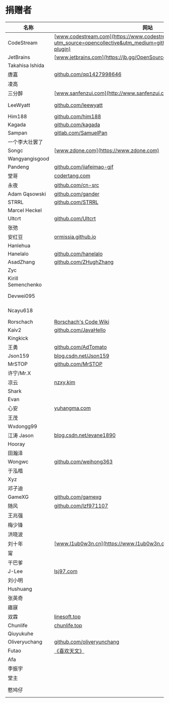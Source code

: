 # 捐赠者

| **名称** | **网站** | **捐赠总额** |
| -------- | -------- | ------------ |
| CodeStream | [www.codestream.com](https://www.codestream.com/?utm_source=opencollective&utm_medium=github&utm_campaign=translation-plugin) | 850 USD |
| JetBrains | [www.jetbrains.com](https://jb.gg/OpenSource) | 696 USD |
| Takahisa Ishida | | 20 USD |
| 唐嘉 | [github.com/qq1427998646](https://github.com/qq1427998646) | 100 CNY |
| 凌高 | | 100 CNY |
| 三分醉 | [www.sanfenzui.com](http://www.sanfenzui.com) | 88 CNY |
| LeeWyatt | [github.com/leewyatt](https://github.com/leewyatt) | 76.6 CNY |
| Him188 | [github.com/him188](https://github.com/him188) | 66 CNY |
| Kagada | [github.com/kagada](https://github.com/kagada) | 60 CNY |
| Sampan | [gitlab.com/SamuelPan](http://gitlab.com/SamuelPan) | 50 CNY |
| 一个李大壮罢了 | | 50 CNY |
| Songc | [www.zdone.com](https://www.zdone.com) | 50 CNY |
| Wangyangisgood | | 50 CNY |
| Pandeng | [github.com/jiafeimao-gjf](https://github.com/jiafeimao-gjf) | 50 CNY |
| 堂哥 | [codertang.com](https://codertang.com) | 50 CNY |
| 永夜 | [github.com/cn-src](https://github.com/cn-src) | 50 CNY |
| Adam Gąsowski | [github.com/gander](https://github.com/gander) | 8 USD |
| STRRL | [github.com/STRRL](https://github.com/STRRL) | 5 USD |
| Marcel Heckel | | 5 USD |
| Ultcrt | [github.com/Ultcrt](https://github.com/Ultcrt) | 30 CNY |
| 张弛 | | 22 CNY |
| 安红豆 | [ormissia.github.io](https://ormissia.github.io) | 21 CNY |
| Hanlehua | | 20 CNY |
| Hanelalo | [github.com/hanelalo](https://github.com/hanelalo) | 20 CNY |
| AsadZhang | [github.com/ZHughZhang](https://github.com/ZHughZhang) | 15 CNY |
| Zyc | | 15 CNY |
| Kirill Semenchenko | | 2 USD |
| Devwei095 | | 10.24 CNY |
| Ncayu618 | | 10.24 CNY |
| Rorschach | [Rorschach's Code Wiki](https://unexpected-swim-49d.notion.site/Rorschach-s-Code-Wiki-9a8fb7ec84e1467bafa08824f033b338) | 10 CNY |
| Kaiv2 | [github.com/JavaHello](https://github.com/JavaHello) | 10 CNY |
| Kingkick | | 10 CNY |
| 王勇 | [github.com/AdTomato](https://github.com/AdTomato) | 10 CNY |
| Json159 | [blog.csdn.net/Json159](https://blog.csdn.net/Json159) | 10 CNY |
| MrSTOP | [github.com/MrSTOP](https://github.com/MrSTOP) | 10 CNY |
| 许宁/Mr.X | | 10 CNY |
| 凉云 | [nzxy.kim](nzxy.kim) | 10 CNY |
| Shark | | 10 CNY |
| Evan | | 10 CNY |
| 心安 | [yuhangma.com](https://www.yuhangma.com/) | 10 CNY |
| 王茂 | | 10 CNY |
| Wxdongg99 | | 10 CNY |
| 江涛 Jason | [blog.csdn.net/evane1890](https://blog.csdn.net/evane1890) | 10 CNY |
| Hooray | | 10 CNY |
| 田瀚泽 | | 10 CNY |
| Wongwc | [github.com/weihong363](https://github.com/weihong363) | 10 CNY |
| 于泓楷 | | 10 CNY |
| Xyz | | 10 CNY |
| 邓子迪 | | 10 CNY |
| GameXG | [github.com/gamexg](https://github.com/gamexg) | 10 CNY |
| 随风 | [github.com/lzf971107](https://github.com/lzf971107) | 10 CNY |
| 王兆强 | | 10 CNY |
| 梅少锋 | | 10 CNY |
| 洪晓波 | | 9.9 CNY |
| 刘十年 | [www.l1ub0w3n.cn](https://www.l1ub0w3n.cn) | 8.8 CNY |
| 甯 | | 8CNY |
| 干巴爹 | | 8CNY |
| J-Lee | [lsj97.com](http://lsj97.com) | 6.66CNY |
| 刘小明 | | 6.66CNY |
| Hushuang | | 6CNY |
| 张英奇 | | 6CNY |
| 寤寐 | | 5CNY |
| 双霖 | [linesoft.top](https://www.linesoft.top) | 5 CNY |
| Chunlife | [chunlife.top](https://chunlife.top) | 5 CNY |
| Qiuyukuhe |  | 5 CNY |
| Oliveryuchang | [github.com/oliveryunchang](https://github.com/oliveryunchang) | 5 CNY |
| Futao | [《喜欢天文》](http://mmbiz.qpic.cn/mmbiz_jpg/xrLkEkGhY2axPVo5PaFBDt4EmtaIgC9SY0Dm8W1ibyic9Ge5100iadSfz2umyPdFo4NKLHLTJTAribjJoKnbvXKrMw/0) | 5 CNY |
| Afa | | 5 CNY |
| 李振宇 | | 2 CNY |
| 堂主 | | 1 CNY |
| 憨鸠仔 | | 0.01 CNY |
